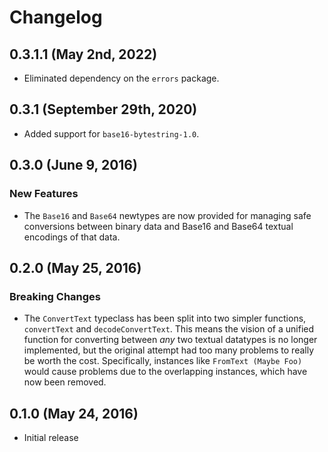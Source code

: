 # Changelog

## 0.3.1.1 (May 2nd, 2022)

- Eliminated dependency on the `errors` package.

## 0.3.1 (September 29th, 2020)

- Added support for `base16-bytestring-1.0`.

## 0.3.0 (June 9, 2016)

### New Features

- The `Base16` and `Base64` newtypes are now provided for managing safe conversions between binary data and Base16 and Base64 textual encodings of that data.

## 0.2.0 (May 25, 2016)

### Breaking Changes

- The `ConvertText` typeclass has been split into two simpler functions, `convertText` and `decodeConvertText`. This means the vision of a unified function for converting between *any* two textual datatypes is no longer implemented, but the original attempt had too many problems to really be worth the cost. Specifically, instances like `FromText (Maybe Foo)` would cause problems due to the overlapping instances, which have now been removed.

## 0.1.0 (May 24, 2016)

- Initial release
